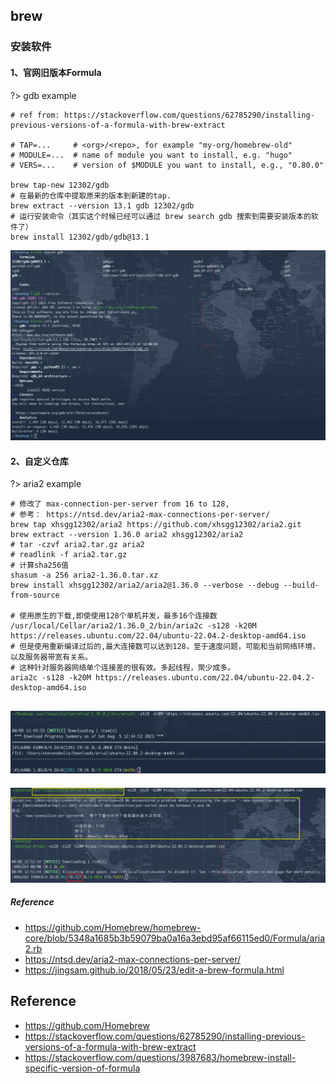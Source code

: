 ## brew

### 安装软件

<!-- tabs:start -->
#### **1、官网旧版本Formula**
?> gdb example
```shell
# ref from: https://stackoverflow.com/questions/62785290/installing-previous-versions-of-a-formula-with-brew-extract

# TAP=...     # <org>/<repo>, for example "my-org/homebrew-old"
# MODULE=...  # name of module you want to install, e.g. "hugo"
# VERS=...    # version of $MODULE you want to install, e.g., "0.80.0"

brew tap-new 12302/gdb
# 在最新的仓库中提取原来的版本到新建的tap.
brew extract --version 13.1 gdb 12302/gdb
# 运行安装命令（其实这个时候已经可以通过 brew search gdb 搜索到需要安装版本的软件了）
brew install 12302/gdb/gdb@13.1
```
![](../../../../.images/devops/os/mac/brew-search-01.png)

#### **2、自定义仓库**
?> aria2 example
```shell
# 修改了 max-connection-per-server from 16 to 128,
# 参考： https://ntsd.dev/aria2-max-connections-per-server/
brew tap xhsgg12302/aria2 https://github.com/xhsgg12302/aria2.git
brew extract --version 1.36.0 aria2 xhsgg12302/aria2
# tar -czvf aria2.tar.gz aria2
# readlink -f aria2.tar.gz
# 计算sha256值
shasum -a 256 aria2-1.36.0.tar.xz
brew install xhsgg12302/aria2/aria2@1.36.0 --verbose --debug --build-from-source

# 使用原生的下载,即使使用128个单机并发，最多16个连接数
/usr/local/Cellar/aria2/1.36.0_2/bin/aria2c -s128 -k20M https://releases.ubuntu.com/22.04/ubuntu-22.04.2-desktop-amd64.iso
# 但是使用重新编译过后的,最大连接数可以达到128，至于速度问题，可能和当前网络环境，以及服务器带宽有关系。
# 这种针对服务器网络单个连接差的很有效。多起线程，聚少成多。
aria2c -s128 -k20M https://releases.ubuntu.com/22.04/ubuntu-22.04.2-desktop-amd64.iso
```
![](../../../../.images/devops/os/mac/brew-aria2c-01.png)
---
![](../../../../.images/devops/os/mac/brew-aria2c-02.png)

##### Reference
* https://github.com/Homebrew/homebrew-core/blob/5348a1685b3b59079ba0a16a3ebd95af66115ed0/Formula/aria2.rb
* https://ntsd.dev/aria2-max-connections-per-server/
* https://jingsam.github.io/2018/05/23/edit-a-brew-formula.html
<!-- tabs:end -->

## Reference
* https://github.com/Homebrew
* https://stackoverflow.com/questions/62785290/installing-previous-versions-of-a-formula-with-brew-extract
* https://stackoverflow.com/questions/3987683/homebrew-install-specific-version-of-formula